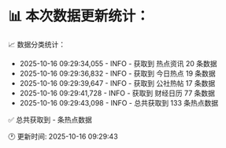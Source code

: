 📊 本次数据更新统计：
==========================

📈 数据分类统计：
- 2025-10-16 09:29:34,055 - INFO - 获取到 热点资讯 20 条数据
- 2025-10-16 09:29:36,832 - INFO - 获取到 今日热点 19 条数据
- 2025-10-16 09:29:39,647 - INFO - 获取到 公社热帖 17 条数据
- 2025-10-16 09:29:41,728 - INFO - 获取到 财经日历 77 条数据
- 2025-10-16 09:29:43,098 - INFO - 总共获取到 133 条热点数据

✅ 总共获取到 - 条热点数据

🕐 更新时间: 2025-10-16 09:29:43
